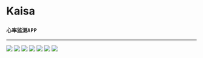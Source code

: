 # Kaisa
### `心率监测APP`
----

![](https://github.com/qinshucheng/Kaisa/raw/master/picture/Screenshot_2016-03-03-13-29-22_1.png)
![](https://github.com/qinshucheng/Kaisa/raw/master/picture/Screenshot_2016-03-03-13-29-44_1.png)
![](https://github.com/qinshucheng/Kaisa/raw/master/picture/Screenshot_2016-03-03-13-29-53_1.png)
![](https://github.com/qinshucheng/Kaisa/raw/master/picture/Screenshot_2016-03-03-13-30-02_1.png)
![](https://github.com/qinshucheng/Kaisa/raw/master/picture/Screenshot_2016-03-03-13-30-31_1.png)
![](https://github.com/qinshucheng/Kaisa/raw/master/picture/Screenshot_2016-03-03-13-30-41_1.png)
![](https://github.com/qinshucheng/Kaisa/raw/master/picture/Screenshot_2016-03-03-13-31-06_1.png)
